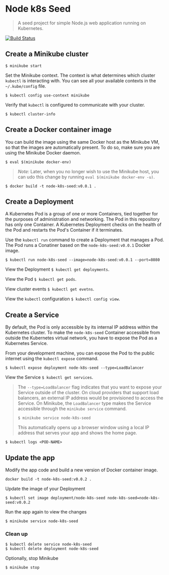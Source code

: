 # Node k8s Seed

> A seed project for simple Node.js web application running on Kubernetes.

[![Build Status](https://travis-ci.org/SOFTWARE-CLINIC/node-k8s-seed.svg?branch=master)](https://travis-ci.org/SOFTWARE-CLINIC/node-k8s-seed)

## Create a Minikube cluster

```
$ minikube start
```

Set the Minikube context. The context is what determines which cluster `kubectl`
is interacting with. You can see all your available contexts in the
`~/.kube/config` file.

```
$ kubectl config use-context minikube
```

Verify that `kubectl` is configured to communicate with your cluster.

```
$ kubectl cluster-info
```

## Create a Docker container image

You can build the image using the same Docker host as the Minikube VM,
so that the images are automatically present. To do so, make sure you are using
the Minikube Docker daemon.

```
$ eval $(minikube docker-env)
```

> *Note:* Later, when you no longer wish to use the Minikube host, you can udo
> this change by running `eval $(minikube docker-env -u)`.

```
$ docker build -t node-k8s-seed:v0.0.1 .
```

## Create a Deployment

A Kubernetes Pod is a group of one or more Containers, tied together for the
purposes of administration and networking. The Pod in this repository has only
one Container. A Kubernetes Deployment checks on the health of the Pod and
restarts the Pod's Container if it terminates.

Use the `kubectl run` command to create a Deployment that manages a Pod. The Pod
runs a Conatiner based on the `node-k8s-seed:v0.0.1` Docker image.

```
$ kubectl run node-k8s-seed --image=node-k8s-seed:v0.0.1 --port=8080
```

View the Deployment `$ kubectl get deployments`.

View the Pod `$ kubectl get pods`.

View cluster events `$ kubectl get evetns`.

View the `kubectl` configuration `$ kubectl config view`.

## Create a Service

By default, the Pod is only accessible by its internal IP address within the Kubernetes
cluster. To make the `node-k8s-seed` Container accessible from outside the Kubernetes
virtual network, you have to expose the Pod as a Kubernetes Service.

From your development machine, you can expose the Pod to the public internet using
the `kubectl expose` command.

```
$ kubectl expose deployment node-k8s-seed --type=LoadBalancer
```

View the Service `$ kubectl get services`.

> The `--type=LoadBalancer` flag indicates that you want to expose your Service
> outside of the cluster. On cloud providers that support load balancers, an external
> IP address would be provisioned to access the Service. On Minikube, the `LoadBalancer`
> type makes the Service accessible through the `minikube service` command.
>
> ```
> $ minikube service node-k8s-seed
> ```
> 
> This automatically opens up a browser window using a local IP address that
> serves your app and shows the home page.

```
$ kubectl logs <POD-NAME>
```

## Update the app

Modify the app code and build a new version of Docker container image.

```
docker build -t node-k8s-seed:v0.0.2 .
```

Update the image of your Deployment

```
$ kubectl set image deployment/node-k8s-seed node-k8s-seed=node-k8s-seed:v0.0.2
```

Run the app again to view the changes

```
$ minikube service node-k8s-seed
```

### Clean up

```
$ kubectl delete service node-k8s-seed
$ kubectl delete deployment node-k8s-seed
```

Optionally, stop Minikube

```
$ minikube stop
```

